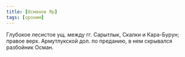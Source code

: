 ```yaml
---
title: [Османов Яр]
tags: [ороним]
---
```


Глубокое лесистое ущ. между гг. Сарытлык, Скалки и Кара-Бурун; правое верх.
Армутлукской дол. по преданию, в нем скрывался разбойник Осман.
